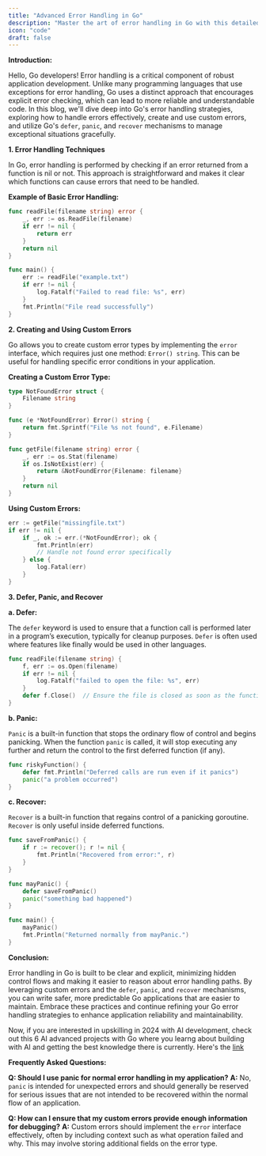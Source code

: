 ```yaml
---
title: "Advanced Error Handling in Go"
description: "Master the art of error handling in Go with this detailed guide. Learn about error handling techniques, how to create and use custom errors, and how to effectively use defer, panic, and recover in your applications."
icon: "code"
draft: false
---
```

**Introduction:**

Hello, Go developers! Error handling is a critical component of robust application development. Unlike many programming languages that use exceptions for error handling, Go uses a distinct approach that encourages explicit error checking, which can lead to more reliable and understandable code. In this blog, we'll dive deep into Go's error handling strategies, exploring how to handle errors effectively, create and use custom errors, and utilize Go's `defer`, `panic`, and `recover` mechanisms to manage exceptional situations gracefully.

**1. Error Handling Techniques**

In Go, error handling is performed by checking if an error returned from a function is nil or not. This approach is straightforward and makes it clear which functions can cause errors that need to be handled.

**Example of Basic Error Handling:**

```go
func readFile(filename string) error {
    _, err := os.ReadFile(filename)
    if err != nil {
        return err
    }
    return nil
}

func main() {
    err := readFile("example.txt")
    if err != nil {
        log.Fatalf("Failed to read file: %s", err)
    }
    fmt.Println("File read successfully")
}
```

**2. Creating and Using Custom Errors**

Go allows you to create custom error types by implementing the `error` interface, which requires just one method: `Error() string`. This can be useful for handling specific error conditions in your application.

**Creating a Custom Error Type:**

```go
type NotFoundError struct {
    Filename string
}

func (e *NotFoundError) Error() string {
    return fmt.Sprintf("File %s not found", e.Filename)
}

func getFile(filename string) error {
    _, err := os.Stat(filename)
    if os.IsNotExist(err) {
        return &NotFoundError{Filename: filename}
    }
    return nil
}
```

**Using Custom Errors:**

```go
err := getFile("missingfile.txt")
if err != nil {
    if _, ok := err.(*NotFoundError); ok {
        fmt.Println(err)
        // Handle not found error specifically
    } else {
        log.Fatal(err)
    }
}
```

**3. Defer, Panic, and Recover**

**a. Defer:**

The `defer` keyword is used to ensure that a function call is performed later in a program’s execution, typically for cleanup purposes. `Defer` is often used where features like finally would be used in other languages.

```go
func readFile(filename string) {
    f, err := os.Open(filename)
    if err != nil {
        log.Fatalf("failed to open the file: %s", err)
    }
    defer f.Close()  // Ensure the file is closed as soon as the function completes
}
```

**b. Panic:**

`Panic` is a built-in function that stops the ordinary flow of control and begins panicking. When the function `panic` is called, it will stop executing any further and return the control to the first deferred function (if any).

```go
func riskyFunction() {
    defer fmt.Println("Deferred calls are run even if it panics")
    panic("a problem occurred")
}
```

**c. Recover:**

`Recover` is a built-in function that regains control of a panicking goroutine. `Recover` is only useful inside deferred functions.

```go
func saveFromPanic() {
    if r := recover(); r != nil {
        fmt.Println("Recovered from error:", r)
    }
}

func mayPanic() {
    defer saveFromPanic()
    panic("something bad happened")
}

func main() {
    mayPanic()
    fmt.Println("Returned normally from mayPanic.")
}
```

**Conclusion:**

Error handling in Go is built to be clear and explicit, minimizing hidden control flows and making it easier to reason about error handling paths. By leveraging custom errors and the `defer`, `panic`, and `recover` mechanisms, you can write safer, more predictable Go applications that are easier to maintain. Embrace these practices and continue refining your Go error handling strategies to enhance application reliability and maintainability.


Now, if you are interested in upskilling in 2024 with AI development, check out this 6 AI advanced projects with Go where you learng about building with AI and getting the best knowledge there is currently. Here's the [link](https://akhilsharmatech.gumroad.com/l/zgxqq)

**Frequently Asked Questions:**

**Q: Should I use panic for normal error handling in my application?**
**A:** No, `panic` is intended for unexpected errors and should generally be reserved for serious issues that are not intended to be recovered within the normal flow of an application.

**Q: How can I ensure that my custom errors provide enough information for debugging?**
**A:** Custom errors should implement the `error` interface effectively, often by including context such as what operation failed and why. This may involve storing additional fields on the error type.
